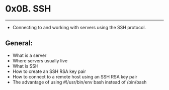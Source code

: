 # 0x0B. SSH
---------------------------------------------------------------

- Connecting to and working with servers using the SSH protocol.

## General:
* What is a server
* Where servers usually live
* What is SSH
* How to create an SSH RSA key pair
* How to connect to a remote host using an SSH RSA key pair
* The advantage of using #!/usr/bin/env bash instead of /bin/bash
